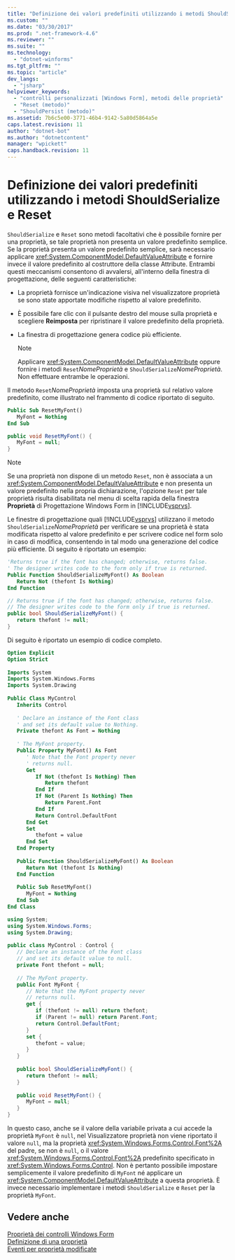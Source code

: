```yaml
---
title: "Definizione dei valori predefiniti utilizzando i metodi ShouldSerialize e Reset | Microsoft Docs"
ms.custom: ""
ms.date: "03/30/2017"
ms.prod: ".net-framework-4.6"
ms.reviewer: ""
ms.suite: ""
ms.technology: 
  - "dotnet-winforms"
ms.tgt_pltfrm: ""
ms.topic: "article"
dev_langs: 
  - "jsharp"
helpviewer_keywords: 
  - "controlli personalizzati [Windows Form], metodi delle proprietà"
  - "Reset (metodo)"
  - "ShouldPersist (metodo)"
ms.assetid: 7b6c5e00-3771-46b4-9142-5a80d5864a5e
caps.latest.revision: 11
author: "dotnet-bot"
ms.author: "dotnetcontent"
manager: "wpickett"
caps.handback.revision: 11
---
```

# Definizione dei valori predefiniti utilizzando i metodi ShouldSerialize e Reset
`ShouldSerialize` e `Reset` sono metodi facoltativi che è possibile fornire per una proprietà, se tale proprietà non presenta un valore predefinito semplice.  Se la proprietà presenta un valore predefinito semplice, sarà necessario applicare <xref:System.ComponentModel.DefaultValueAttribute> e fornire invece il valore predefinito al costruttore della classe Attribute.  Entrambi questi meccanismi consentono di avvalersi, all'interno della finestra di progettazione, delle seguenti caratteristiche:  
  
-   La proprietà fornisce un'indicazione visiva nel visualizzatore proprietà se sono state apportate modifiche rispetto al valore predefinito.  
  
-   È possibile fare clic con il pulsante destro del mouse sulla proprietà e scegliere **Reimposta** per ripristinare il valore predefinito della proprietà.  
  
-   La finestra di progettazione genera codice più efficiente.  
  
    > [!NOTE]
    >  Applicare <xref:System.ComponentModel.DefaultValueAttribute> oppure fornire i metodi `Reset`*NomeProprietà* e `ShouldSerialize`*NomeProprietà*.  Non effettuare entrambe le operazioni.  
  
 Il metodo `Reset`*NomeProprietà* imposta una proprietà sul relativo valore predefinito, come illustrato nel frammento di codice riportato di seguito.  
  
```vb  
Public Sub ResetMyFont()  
   MyFont = Nothing  
End Sub  
```  
  
```csharp  
public void ResetMyFont() {  
   MyFont = null;  
}  
```  
  
> [!NOTE]
>  Se una proprietà non dispone di un metodo `Reset`, non è associata a un <xref:System.ComponentModel.DefaultValueAttribute> e non presenta un valore predefinito nella propria dichiarazione, l'opzione `Reset` per tale proprietà risulta disabilitata nel menu di scelta rapida della finestra **Proprietà** di Progettazione Windows Form in [!INCLUDE[vsprvs](../../../../includes/vsprvs-md.md)].  
  
 Le finestre di progettazione quali [!INCLUDE[vsprvs](../../../../includes/vsprvs-md.md)] utilizzano il metodo `ShouldSerialize`*NomeProprietà* per verificare se una proprietà è stata modificata rispetto al valore predefinito e per scrivere codice nel form solo in caso di modifica, consentendo in tal modo una generazione del codice più efficiente.  Di seguito è riportato un esempio:  
  
```vb  
'Returns true if the font has changed; otherwise, returns false.  
' The designer writes code to the form only if true is returned.  
Public Function ShouldSerializeMyFont() As Boolean  
   Return Not (thefont Is Nothing)  
End Function  
```  
  
```csharp  
// Returns true if the font has changed; otherwise, returns false.  
// The designer writes code to the form only if true is returned.  
public bool ShouldSerializeMyFont() {  
   return thefont != null;  
}  
```  
  
 Di seguito è riportato un esempio di codice completo.  
  
```vb  
Option Explicit  
Option Strict  
  
Imports System  
Imports System.Windows.Forms  
Imports System.Drawing  
  
Public Class MyControl  
   Inherits Control  
  
   ' Declare an instance of the Font class  
   ' and set its default value to Nothing.  
   Private thefont As Font = Nothing  
  
   ' The MyFont property.   
   Public Property MyFont() As Font  
      ' Note that the Font property never  
      ' returns null.  
      Get  
         If Not (thefont Is Nothing) Then  
            Return thefont  
         End If  
         If Not (Parent Is Nothing) Then  
            Return Parent.Font  
         End If  
         Return Control.DefaultFont  
      End Get  
      Set  
         thefont = value  
      End Set  
   End Property  
  
   Public Function ShouldSerializeMyFont() As Boolean  
      Return Not (thefont Is Nothing)  
   End Function  
  
   Public Sub ResetMyFont()  
      MyFont = Nothing  
   End Sub  
End Class  
```  
  
```csharp  
using System;  
using System.Windows.Forms;  
using System.Drawing;  
  
public class MyControl : Control {  
   // Declare an instance of the Font class  
   // and set its default value to null.  
   private Font thefont = null;  
  
   // The MyFont property.      
   public Font MyFont {  
      // Note that the MyFont property never  
      // returns null.  
      get {  
         if (thefont != null) return thefont;  
         if (Parent != null) return Parent.Font;  
         return Control.DefaultFont;  
      }  
      set {  
         thefont = value;  
      }  
   }  
  
   public bool ShouldSerializeMyFont() {  
      return thefont != null;  
   }  
  
   public void ResetMyFont() {  
      MyFont = null;  
   }  
}  
```  
  
 In questo caso, anche se il valore della variabile privata a cui accede la proprietà `MyFont` è `null`, nel Visualizzatore proprietà non viene riportato il valore `null`, ma la proprietà <xref:System.Windows.Forms.Control.Font%2A> del padre, se non è `null`, o il valore <xref:System.Windows.Forms.Control.Font%2A> predefinito specificato in <xref:System.Windows.Forms.Control>.  Non è pertanto possibile impostare semplicemente il valore predefinito di `MyFont`  né applicare un <xref:System.ComponentModel.DefaultValueAttribute> a questa proprietà.  È invece necessario implementare i metodi `ShouldSerialize` e `Reset` per la proprietà `MyFont`.  
  
## Vedere anche  
 [Proprietà dei controlli Windows Form](../../../../docs/framework/winforms/controls/properties-in-windows-forms-controls.md)   
 [Definizione di una proprietà](../../../../docs/framework/winforms/controls/defining-a-property-in-windows-forms-controls.md)   
 [Eventi per proprietà modificate](../../../../docs/framework/winforms/controls/property-changed-events.md)